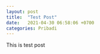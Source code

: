 ```yaml
---
layout: post
title:  "Test Post"
date:   2021-04-30 06:58:06 +0700
categories: Pribadi
---
```

This is test post